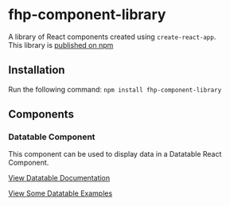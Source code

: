 # fhp-component-library

A library of React components created using `create-react-app`.\
This library is [published on npm](https://www.npmjs.com/package/fhp-component-library)

## Installation

Run the following command:
`npm install fhp-component-library`

## Components

### Datatable Component

This component can be used to display data in a Datatable React Component.

[View Datatable Documentation](https://fabhup.github.io/Fabienhupel_14_08102021_Component/?path=/docs/example-of-components-datatable--default-style)

[View Some Datatable Examples](https://fabhup.github.io/Fabienhupel_14_08102021_Component/?path=/story/example-of-components-datatable--default-style)
